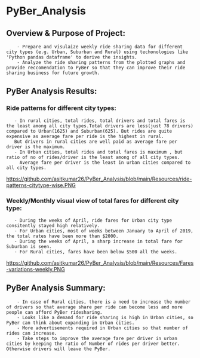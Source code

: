 # PyBer_Analysis
## Overview & Purpose of Project:

        - Prepare and visulaize weekly ride sharing data for different city types (e.g. Urban, Suburban and Rural) using techonologies like 'Python pandas dataframe' to derive the insights.
        - Analyze the ride sharing patterns from the plotted graphs and provide reccomendation to PyBer so that they can improve their ride sharing business for future growth.


## PyBer Analysis Results:

### Ride patterns for different city types:
       - In rural cities, total rides, total drivers and total fares is the least among all city types.Total drivers are less(just 78 drivers) compared to Urban(1625) and Suburban(625). But rides are quite expensive as average fare per ride is the highest in rural.
       But drivers in rural cities are well paid as average fare per driver is the maximum.           
       - In Urban cities, total rides and total fares is maximum , but ratio of no of rides/driver is the least among of all city types.
         Average fare per driver is the least in urban cities compared to all city types.

https://github.com/asitkumar26/PyBer_Analysis/blob/main/Resources/ride-patterns-citytype-wise.PNG

### Weekly/Monthly visual view of total fares for different city type:
       - During the weeks of April, ride fares for Urban city type consitently stayed high relatively.
       - For Urban cities, most of weeks between January to April of 2019, the total rates have been more than $2000.
       - During the weeks of April, a sharp increase in total fare for Suburban is seen. 
       - For Rural cities, fares have been below $500 all the weeks. 


https://github.com/asitkumar26/PyBer_Analysis/blob/main/Resources/Fares-variations-weekly.PNG

## PyBer Analysis Summary:
        - In case of Rural cities, there is a need to increase the number of drivers so that average share per ride can become less and more people can afford PyBer ridesharing.
        - Looks like a demand for ride sharing is high in Urban cities, so PyBer can think about expanding in Urban cities.
        - More advertisements required in Urban cities so that number of rides can increase.
        - Take steps to improve the average fare per driver in urban cities by keeping the ratio of Number of rides per driver better. Otherwise drivers will leave the PyBer. 





